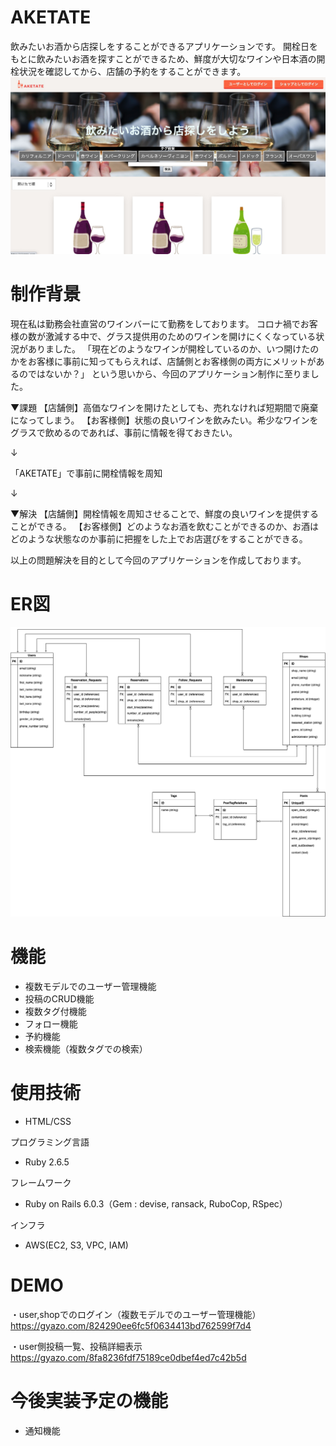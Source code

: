 # AKETATE

飲みたいお酒から店探しをすることができるアプリケーションです。
開栓日をもとに飲みたいお酒を探すことができるため、鮮度が大切なワインや日本酒の開栓状況を確認してから、店舗の予約をすることができます。
![トップ](/app/assets/images/aketatetop.jpeg) 

# 制作背景

現在私は勤務会社直営のワインバーにて勤務をしております。
コロナ禍でお客様の数が激減する中で、グラス提供用のためのワインを開けにくくなっている状況がありました。
「現在どのようなワインが開栓しているのか、いつ開けたのかをお客様に事前に知ってもらえれば、店舗側とお客様側の両方にメリットがあるのではないか？」
という思いから、今回のアプリケーション制作に至りました。

▼課題
 【店舗側】高価なワインを開けたとしても、売れなければ短期間で廃棄になってしまう。
 【お客様側】状態の良いワインを飲みたい。希少なワインをグラスで飲めるのであれば、事前に情報を得ておきたい。

↓

「AKETATE」で事前に開栓情報を周知

↓

▼解決
 【店舗側】開栓情報を周知させることで、鮮度の良いワインを提供することができる。
 【お客様側】どのようなお酒を飲むことができるのか、お酒はどのような状態なのか事前に把握をした上でお店選びをすることができる。

以上の問題解決を目的として今回のアプリケーションを作成しております。

# ER図
![ER図](/app/assets/images/aketateER.png) 


# 機能
- 複数モデルでのユーザー管理機能
- 投稿のCRUD機能
- 複数タグ付機能
- フォロー機能
- 予約機能
- 検索機能（複数タグでの検索）

# 使用技術
- HTML/CSS

プログラミング言語
- Ruby 2.6.5

フレームワーク
- Ruby on Rails 6.0.3（Gem : devise, ransack, RuboCop, RSpec）

インフラ
- AWS(EC2, S3, VPC, IAM)

# DEMO

・user,shopでのログイン（複数モデルでのユーザー管理機能）
https://gyazo.com/824290ee6fc5f0634413bd762599f7d4

・user側投稿一覧、投稿詳細表示
https://gyazo.com/8fa8236fdf75189ce0dbef4ed7c42b5d

# 今後実装予定の機能
- 通知機能